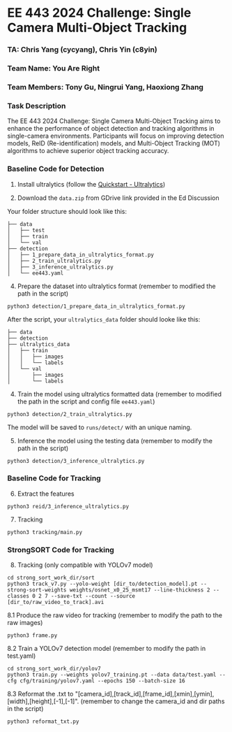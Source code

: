 # EE 443 2024 Challenge: Single Camera Multi-Object Tracking

### TA: Chris Yang (cycyang), Chris Yin (c8yin)

### Team Name: You Are Right

### Team Members: Tony Gu, Ningrui Yang, Haoxiong Zhang

### Task Description
The EE 443 2024 Challenge: Single Camera Multi-Object Tracking aims to enhance the performance of object detection and tracking algorithms in single-camera environments. Participants will focus on improving detection models, ReID (Re-identification) models, and Multi-Object Tracking (MOT) algorithms to achieve superior object tracking accuracy.

### Baseline Code for Detection

1. Install ultralytics (follow the [Quickstart - Ultralytics](https://docs.ultralytics.com/quickstart/#install-ultralytics))

2. Download the `data.zip` from GDrive link provided in the Ed Discussion

Your folder structure should look like this:
```
├── data
│   ├── test
│   ├── train
│   └── val
├── detection
│   ├── 1_prepare_data_in_ultralytics_format.py
│   ├── 2_train_ultralytics.py
│   ├── 3_inference_ultralytics.py
│   └── ee443.yaml
```

4. Prepare the dataset into ultralytics format (remember to modified the path in the script)
```
python3 detection/1_prepare_data_in_ultralytics_format.py
```
After the script, your `ultralytics_data` folder should looke like this:
```
├── data
├── detection
├── ultralytics_data
│   ├── train
│   │   ├── images
│   │   └── labels
│   └── val
│       ├── images
│       └── labels
```

4. Train the model using ultralytics formatted data (remember to modified the path in the script and config file `ee443.yaml`)
```
python3 detection/2_train_ultralytics.py
```
The model will be saved to `runs/detect/` with an unique naming.

5. Inference the model using the testing data (remember to modify the path in the script)
```
python3 detection/3_inference_ultralytics.py
```

### Baseline Code for Tracking

6. Extract the features
```
python3 reid/3_inference_ultralytics.py
```

7. Tracking
```
python3 tracking/main.py
```

### StrongSORT Code for Tracking

8. Tracking (only compatible with YOLOv7 model)
```
cd strong_sort_work_dir/sort
python3 track_v7.py --yolo-weight [dir_to/detection_model].pt --strong-sort-weights weights/osnet_x0_25_msmt17 --line-thickness 2 --classes 0 2 7 --save-txt --count --source [dir_to/raw_video_to_track].avi
```

8.1 Produce the raw video for tracking (remember to modify the path to the raw images)
```
python3 frame.py
```

8.2 Train a YOLOv7 detection model (remember to modify the path in test.yaml)
```
cd strong_sort_work_dir/yolov7
python3 train.py --weights yolov7_training.pt --data data/test.yaml --cfg cfg/training/yolov7.yaml --epochs 150 --batch-size 16
```

8.3 Reformat the .txt to "[camera_id],[track_id],[frame_id],[xmin],[ymin],[width],[height],[-1],[-1]". (remember to change the camera_id and dir paths in the script)
```
python3 reformat_txt.py
```
